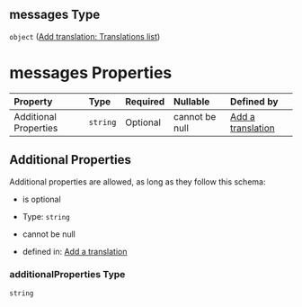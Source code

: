## messages Type

`object` ([Add translation: Translations list](add-translation-anyof-türkçe-properties-add-translation-translations-list.md))

# messages Properties

| Property              | Type     | Required | Nullable       | Defined by                                                                                                                                                                                       |
| :-------------------- | :------- | :------- | :------------- | :----------------------------------------------------------------------------------------------------------------------------------------------------------------------------------------------- |
| Additional Properties | `string` | Optional | cannot be null | [Add a translation](add-translation-anyof-türkçe-properties-add-translation-translations-list-additionalproperties.md "add-translation.json#/anyOf/10/properties/messages/additionalProperties") |

## Additional Properties

Additional properties are allowed, as long as they follow this schema:



*   is optional

*   Type: `string`

*   cannot be null

*   defined in: [Add a translation](add-translation-anyof-türkçe-properties-add-translation-translations-list-additionalproperties.md "add-translation.json#/anyOf/10/properties/messages/additionalProperties")

### additionalProperties Type

`string`
